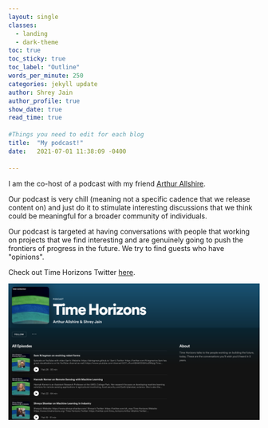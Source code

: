 ```yaml
---
layout: single
classes:
  - landing
  - dark-theme
toc: true
toc_sticky: true
toc_label: "Outline"
words_per_minute: 250
categories: jekyll update
author: Shrey Jain
author_profile: true
show_date: true
read_time: true

#Things you need to edit for each blog
title:  "My podcast!"
date:   2021-07-01 11:38:09 -0400

---
```

<script type="text/javascript" src="http://cdn.mathjax.org/mathjax/latest/MathJax.js?config=default"></script>

I am the co-host of a podcast with my friend [ Arthur Allshire](https://allshire.org).

Our podcast is very chill (meaning not a specific cadence that we release content on) and just do it to stimulate interesting discussions that we think could be meaningful for a broader community of individuals.

Our podcast is targeted at having conversations with people that working on projects that we find interesting and are genuinely going to push the frontiers of progress in the future. We try to find guests who have "opinions".

Check out Time Horizons Twitter [here](https://twitter.com/time_horizons).

![Time Horizons](/assets/timehorizons.png)
